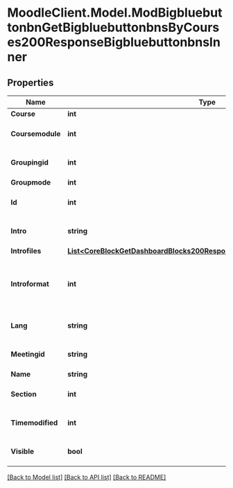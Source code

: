 # MoodleClient.Model.ModBigbluebuttonbnGetBigbluebuttonbnsByCourses200ResponseBigbluebuttonbnsInner

## Properties

Name | Type | Description | Notes
------------ | ------------- | ------------- | -------------
**Course** | **int** | Course id | [optional] 
**Coursemodule** | **int** | Course module id | [optional] [default to null]
**Groupingid** | **int** | Group id | [optional] [default to null]
**Groupmode** | **int** | Group mode | [optional] 
**Id** | **int** | Activity instance id | [optional] [default to null]
**Intro** | **string** | Activity introduction | [optional] [default to "null"]
**Introfiles** | [**List&lt;CoreBlockGetDashboardBlocks200ResponseBlocksInnerContentsFilesInner&gt;**](CoreBlockGetDashboardBlocks200ResponseBlocksInnerContentsFilesInner.md) |  | [optional] 
**Introformat** | **int** | intro format (1 &#x3D; HTML, 0 &#x3D; MOODLE, 2 &#x3D; PLAIN, or 4 &#x3D; MARKDOWN) | [optional] 
**Lang** | **string** | Forced activity language | [optional] [default to "null"]
**Meetingid** | **string** | Meeting id | [optional] [default to "null"]
**Name** | **string** | Activity name | [optional] 
**Section** | **int** | Course section id | [optional] [default to null]
**Timemodified** | **int** | Last time the instance was modified | [optional] [default to null]
**Visible** | **bool** | Visible | [optional] [default to null]

[[Back to Model list]](../README.md#documentation-for-models) [[Back to API list]](../README.md#documentation-for-api-endpoints) [[Back to README]](../README.md)

